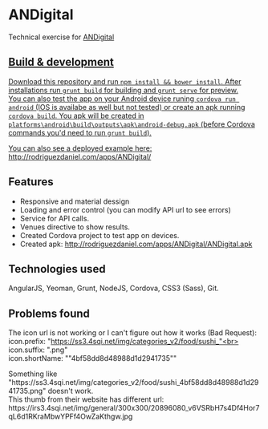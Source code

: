 # ANDigital

Technical exercise for <a href="https://andigital.com/" target="_blank">ANDigital</div>

## Build & development

Download this repository and run `npm install && bower install`.
After installations run `grunt build` for building and `grunt serve` for preview.<br>
You can also test the app on your Android device runing `cordova run android` (IOS is availabe as well but not tested) or create an apk running `cordova build`. You apk will be created in `platforms\android\build\outputs\apk\android-debug.apk` (before Cordova commands you'd need to run `grunt build`).

You can also see a deployed example here:<br>
http://rodriguezdaniel.com/apps/ANDigital/

## Features
- Responsive and material dessign
- Loading and error control (you can modify API url to see errors)
- Service for API calls.
- Venues directive to show results.
- Created Cordova project to test app on devices.
- Created apk: http://rodriguezdaniel.com/apps/ANDigital/ANDigital.apk

## Technologies used
AngularJS, Yeoman, Grunt, NodeJS, Cordova, CSS3 (Sass), Git.

## Problems found

The icon url is not working or I can't figure out how it works (Bad Request):<br>
icon.prefix: "https://ss3.4sqi.net/img/categories_v2/food/sushi_"<br>
icon.suffix: ".png"<br>
icon.shortName: ""4bf58dd8d48988d1d2941735""
<p>
Something like "https://ss3.4sqi.net/img/categories_v2/food/sushi_4bf58dd8d48988d1d2941735.png" doesn't work.<br>
This thumb from their website has different url:<br> https://irs3.4sqi.net/img/general/300x300/20896080_v6VSRbH7s4Df4Hor7qL6d1RKraMbwYPFf4OwZaKthgw.jpg
